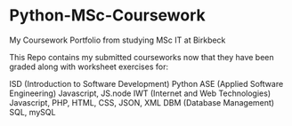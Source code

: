 # Python-MSc-Coursework
My Coursework Portfolio from studying MSc IT at Birkbeck

This Repo contains my submitted courseworks now that they have been graded along with worksheet exercises for:

  ISD (Introduction to Software Development)  Python
  ASE (Applied Software Engineering) Javascript, JS.node
  IWT (Internet and Web Technologies) Javascript, PHP, HTML, CSS, JSON, XML
  DBM (Database Management) SQL, mySQL
